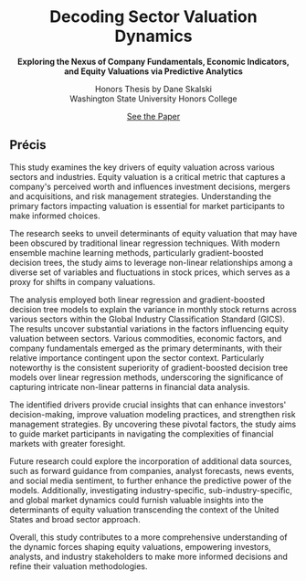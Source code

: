 <h1 align="center">
  Decoding Sector Valuation Dynamics
</h1>
<b>
  <p align="center">
    Exploring the Nexus of Company Fundamentals, Economic Indicators, and Equity Valuations via Predictive Analytics
  </p>
</b>

<p align="center">
  Honors Thesis by Dane Skalski<br>
  Washington State University Honors College
</p>

<p align="center">
  <a href="./Decoding Sector Valuation Dynamics.pdf">See the Paper</a>
</p>

## Précis

This study examines the key drivers of equity valuation across various sectors and industries. Equity valuation is a critical metric that captures a company's perceived worth and influences investment decisions, mergers and acquisitions, and risk management strategies. Understanding the primary factors impacting valuation is essential for market participants to make informed choices.

The research seeks to unveil determinants of equity valuation that may have been obscured by traditional linear regression techniques. With modern ensemble machine learning methods, particularly gradient-boosted decision trees, the study aims to leverage non-linear relationships among a diverse set of variables and fluctuations in stock prices, which serves as a proxy for shifts in company valuations.

The analysis employed both linear regression and gradient-boosted decision tree models to explain the variance in monthly stock returns across various sectors within the Global Industry Classification Standard (GICS). The results uncover substantial variations in the factors influencing equity valuation between sectors. Various commodities, economic factors, and company fundamentals emerged as the primary determinants, with their relative importance contingent upon the sector context. Particularly noteworthy is the consistent superiority of gradient-boosted decision tree models over linear regression methods, underscoring the significance of capturing intricate non-linear patterns in financial data analysis.

The identified drivers provide crucial insights that can enhance investors' decision-making, improve valuation modeling practices, and strengthen risk management strategies. By uncovering these pivotal factors, the study aims to guide market participants in navigating the complexities of financial markets with greater foresight.

Future research could explore the incorporation of additional data sources, such as forward guidance from companies, analyst forecasts, news events, and social media sentiment, to further enhance the predictive power of the models. Additionally, investigating industry-specific, sub-industry-specific, and global market dynamics could furnish valuable insights into the determinants of equity valuation transcending the context of the United States and broad sector approach.

Overall, this study contributes to a more comprehensive understanding of the dynamic forces shaping equity valuations, empowering investors, analysts, and industry stakeholders to make more informed decisions and refine their valuation methodologies.

